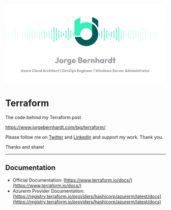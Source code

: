 ![logo](img/logo.png)
# Terraform
The code behind my Terraform post

https://www.jorgebernhardt.com/tag/terraform/

Please follow me on [Twitter](https://twitter.com/JorgeBernhardt) and [LinkedIn](https://www.linkedin.com/in/jorgebernhardt/) and support my work. Thank you.

Thanks and share!

---------------------------------
## Documentation

- Official Documentation: [https://www.terraform.io/docs/](https://www.terraform.io/docs/)
- Azurerm Provider Documentation: [https://registry.terraform.io/providers/hashicorp/azurerm/latest/docs](https://registry.terraform.io/providers/hashicorp/azurerm/latest/docs)

